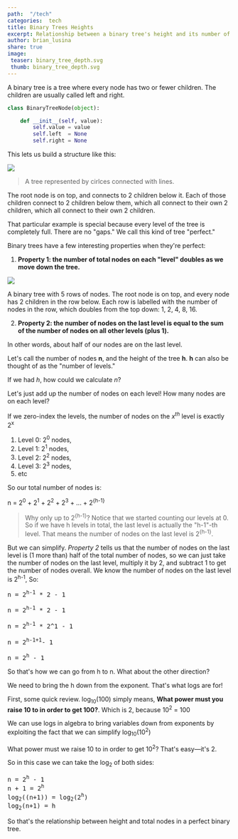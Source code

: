 ```yaml
---
path:  "/tech"
categories:  tech
title: Binary Trees Heights
excerpt: Relationship between a binary tree's height and its number of nodes
author: brian_lusina
share: true
image:
 teaser: binary_tree_depth.svg
 thumb: binary_tree_depth.svg
---
```


A binary tree is a tree where every node has two or fewer children. The children are usually called left and right.

```python
class BinaryTreeNode(object):

    def __init__(self, value):
        self.value = value
        self.left  = None
        self.right = None
```

This lets us build a structure like this:

![](https://www.interviewcake.com/images/svgs/binary_tree__depth_5.svg?bust=145)

> A tree represented by cirlces connected with lines.

The root node is on top, and connects to 2 children below it. Each of those children connect to 2 children below them, which all connect to their own 2 children, which all connect to their own 2 children.

That particular example is special because every level of the tree is completely full. There are no "gaps." We call this kind of tree "perfect."

Binary trees have a few interesting properties when they're perfect:

1.  **Property 1: the number of total nodes on each "level" doubles as we move down the tree.**

![](https://www.interviewcake.com/images/svgs/binary_tree__depth_5_with_number_of_nodes_labelled.svg?bust=145)

A binary tree with 5 rows of nodes. The root node is on top, and every node has 2 children in the row below. Each row is labelled with the number of nodes in the row, which doubles from the top down: 1, 2, 4, 8, 16.

2.  **Property 2: the number of nodes on the last level is equal to the sum of the number of nodes on all other levels (plus 1).**

In other words, about half of our nodes are on the last level.

Let's call the number of nodes **n**, and the height of the tree **h**. **h** can also be thought of as the "number of levels."

If we had _h_, how could we calculate _n_?

Let's just add up the number of nodes on each level! How many nodes are on each level?

If we zero-index the levels, the number of nodes on the _x<sup>th</sup>_ level is exactly 2<sup>x</sup>

1.  Level 0: 2<sup>0</sup> nodes,
2.  Level 1: 2<sup>1</sup> nodes,
3.  Level 2: 2<sup>2</sup> nodes,
4.  Level 3: 2<sup>3</sup> nodes,
5.  etc

So our total number of nodes is:

n = 2<sup>0</sup> + 2<sup>1</sup> + 2<sup>2</sup> + 2<sup>3</sup> + ... + 2<sup>{h-1}</sup>

> Why only up to 2<sup>{h-1}</sup>? Notice that we started counting our levels at 0. So if we have h levels in total, the last level is actually the "h-1"-th level. That means the number of nodes on the last level is 2<sup>{h-1}</sup>.

But we can simplify. _Property 2_ tells us that the number of nodes on the last level is (1 more than) half of the total number of nodes, so we can just take the number of nodes on the last level, multiply it by 2, and subtract 1 to get the number of nodes overall. We know the number of nodes on the last level is 2<sup>h-1</sup>, So:

<pre>
n = 2<sup>h-1</sup> * 2 - 1

n = 2<sup>h-1</sup> * 2 - 1

n = 2<sup>h-1</sup> * 2^1 - 1

n = 2<sup>h-1+1</sup>- 1

n = 2<sup>h</sup> - 1
</pre>

So that's how we can go from h to n. What about the other direction?

We need to bring the h down from the exponent. That's what logs are for!

First, some quick review. log<sub>10</sub>(100) simply means, **What power must you raise 10 to in order to get 100?**. Which is 2, because 10<sup>2</sup> = 100

We can use logs in algebra to bring variables down from exponents by exploiting the fact that we can simplify log<sub>10</sub>(10<sup>2</sup>)

What power must we raise 10 to in order to get 10<sup>2</sup>? That's easy—it's 2.

So in this case we can take the log<sub>2</sub> of both sides:

<pre>
n = 2<sup>h</sup> - 1
n + 1 = 2<sup>h</sup>
log<sub>2</sub>((n+1)) = log<sub>2</sub>(2<sup>h</sup>)
log<sub>2</sub>(n+1) = h
</pre>

So that's the relationship between height and total nodes in a perfect binary tree.
